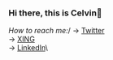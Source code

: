 ### Hi there, this is Celvin👋

*How to reach me:*/
-> [Twitter](https://twitter.com/celvinbr)\
-> [XING](https://www.xing.com/profile/Celvin_Braun)\
-> [LinkedIn](https://www.linkedin.com/in/celvin-braun/)\

<!--
- 🔭 I’m currently working on ...
- 🌱 I’m currently learning ...
- 👯 I’m looking to collaborate on ...
- 🤔 I’m looking for help with ...
- 💬 Ask me about ...
- 📫 How to reach me: ...
- 😄 Pronouns: ...
- ⚡ Fun fact: ...
- 🌱 I’m currently learning: ...
- 📫 How to reach me: ...
-->
